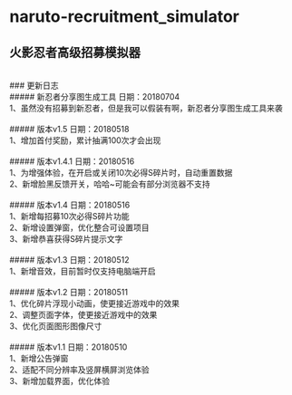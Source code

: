 # naruto-recruitment_simulator
## 火影忍者高级招募模拟器
<br>
### 更新日志
<br>
##### 新忍者分享图生成工具
日期：20180704<br>
1、虽然没有招募到新忍者，但是我可以假装有啊，新忍者分享图生成工具来袭<br>
<br>
##### 版本v1.5
日期：20180518<br>
1、增加首付奖励，累计抽满100次才会出现<br>
<br>
##### 版本v1.4.1
日期：20180516<br>
1、为增强体验，在开启或关闭10次必得S碎片时，自动重置数据<br>
2、新增脸黑反馈开关，哈哈~可能会有部分浏览器不支持<br>
<br>
##### 版本v1.4
日期：20180516<br>
1、新增每招募10次必得S碎片功能<br>
2、新增设置弹窗，优化整合可设置项目<br>
3、新增恭喜获得S碎片提示文字<br>
<br>
##### 版本v1.3
日期：20180512<br>
1、新增音效，目前暂时仅支持电脑端开启<br>
<br>
##### 版本v1.2
日期：20180511<br>
1、优化碎片浮现小动画，使更接近游戏中的效果<br>
2、调整页面字体，使更接近游戏中的效果<br>
3、优化页面图形图像尺寸<br>
<br>
##### 版本v1.1
日期：20180510<br>
1、新增公告弹窗<br>
2、适配不同分辨率及竖屏横屏浏览体验<br>
3、新增加载界面，优化体验<br>